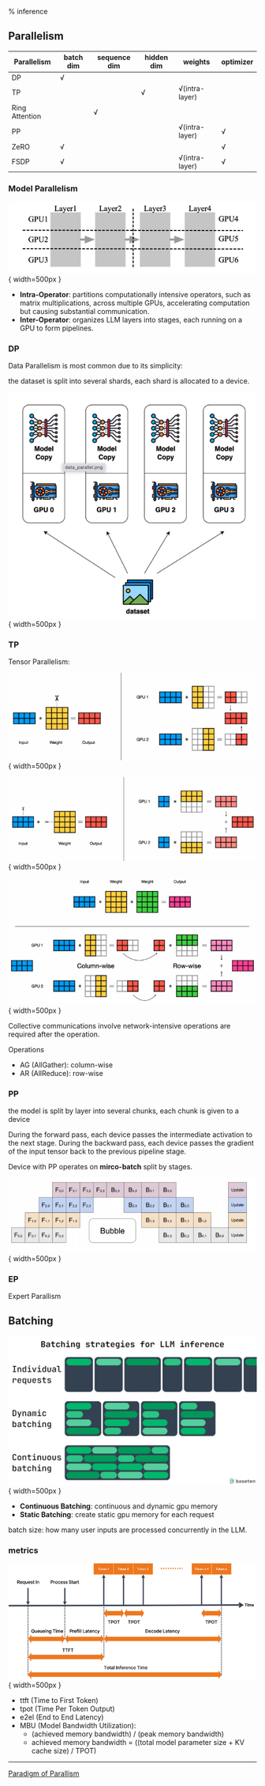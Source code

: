 % inference

## Parallelism

| Parallelism    | batch dim | sequence dim | hidden dim | weights        | optimizer |
|----------------|-----------|--------------|------------|----------------|-----------|
| DP             | √         |              |            |                |           |
| TP             |           |              | √          | √(intra-layer) |           |
| Ring Attention |           | √            |            |                |           |
| PP             |           |              |            | √(intra-layer) | √         |
| ZeRO           | √         |              |            |                | √         |
| FSDP           | √         |              |            | √(intra-layer) | √         |


### Model Parallelism

![intra vs inter model parallelism](../../../docs/WikiImage/image_2025-01-09-17-22-43.png){ width=500px }

- __Intra-Operator__: partitions computationally intensive operators, such as matrix multiplications, across multiple GPUs, accelerating computation but causing substantial communication.
- __Inter-Operator__: organizes LLM layers into stages, each running on a GPU to form pipelines. 

### DP

Data Parallelism is most common due to its simplicity:

the dataset is split into several shards, each shard is allocated to a device.

![Data Parallism](../../../docs/WikiImage/image_2025-01-07-16-24-59.png){ width=500px }

### TP

Tensor Parallelism: 

![Column-wise parallelism](../../../docs/WikiImage/image_2025-01-07-16-05-38.png){ width=500px }

![Row-wise parallelism](../../../docs/WikiImage/image_2025-01-07-16-07-53.png){ width=500px }

![Combined parallelism](../../../docs/WikiImage/image_2025-01-07-16-08-45.png){ width=500px }

Collective communications involve network-intensive operations are required after the operation.

Operations

- AG (AllGather): column-wise
- AR (AllReduce): row-wise

### PP

the model is split by layer into several chunks, each chunk is given to a device

During the forward pass, each device passes the intermediate activation to the next stage. During the backward pass, each device passes the gradient of the input tensor back to the previous pipeline stage.

Device with PP operates on __mirco-batch__ split by stages.

![gpipe](../../../docs/WikiImage/image_2025-01-07-16-28-01.png){ width=500px }

### EP

Expert Parallism

## Batching

![Batching](../../../docs/WikiImage/image_2024-12-25-17-30-18.png){ width=500px }

- __Continuous Batching__: continuous and dynamic gpu memory
- __Static Batching__: create static gpu memory for each request

batch size: how many user inputs are processed concurrently in the LLM. 

### metrics

![Key Metrics for evaluating the performance of LLMs](../../../docs/WikiImage/image_2024-12-25-16-56-19.png){ width=500px }

- ttft (Time to First Token)
- tpot (Time Per Token Output)
- e2el (End to End Latency)
- MBU (Model Bandwidth Utilization):
    - (achieved memory bandwidth) / (peak memory bandwidth)
    - achieved memory bandwidth = ((total model parameter size + KV cache size) / TPOT)

------

[Paradigm of Parallism](https://colossalai.org/docs/concepts/paradigms_of_parallelism/)
